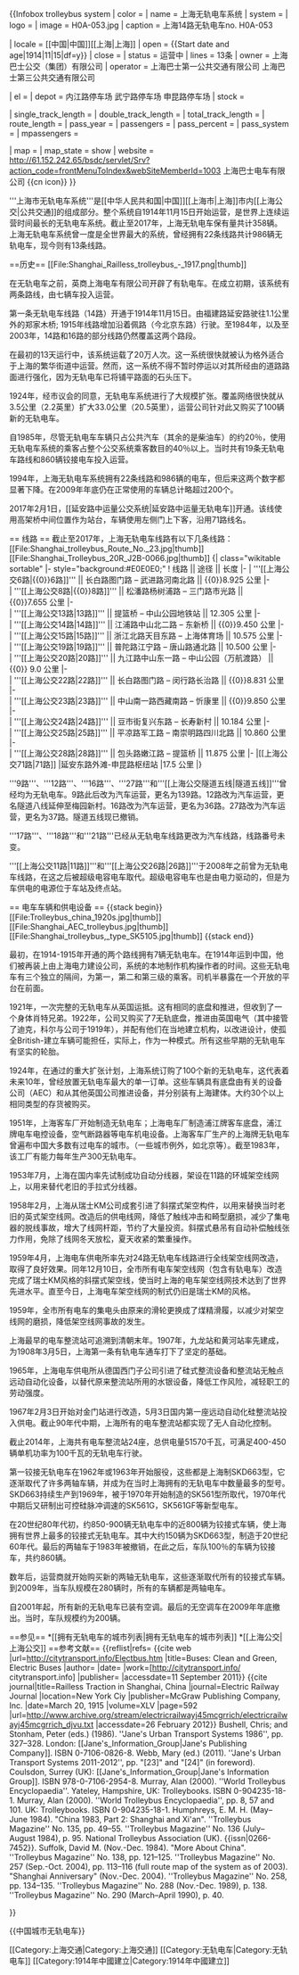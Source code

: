 {{Infobox trolleybus system
| color                         =
| name                          = 上海无轨电车系统
| system                        = 
| logo                          = 
| image                         = H0A-053.jpg
| caption                       = 上海14路无轨电车no. H0A-053
<!-- Operation -->
| locale                        = [[中国|中国]][[上海|上海]] 
| open                          = {{Start date and age|1914|11|15|df=y}}
| close                         = 
| status                        = 运营中
| lines                         = 13条
| owner                         = 上海巴士公交（集团）有限公司
| operator                      = 上海巴士第一公共交通有限公司
上海巴士第三公共交通有限公司
<!-- Infrastructure -->
| el                            = <!-- *** [[Volt|V]] [[Direct_current|DC]]-->
| depot                         = 内江路停车场 武宁路停车场 申昆路停车场
| stock                         = 
<!-- Statistics -->
| single_track_length           =
| double_track_length           =
| total_track_length            =
| route_length                  =
| pass_year                     = 
| passengers                    = 
| pass_percent                  =
| pass_system                   =
| mpassengers                   =
<!-- Overview -->
| map                           = 
| map_state                     = show
| website                       = http://61.152.242.65/bsdc/servlet/Srv?action_code=frontMenuToIndex&webSiteMemberId=1003 上海巴士电车有限公司 {{cn icon}}
}}

'''上海市无轨电车系统'''是[[中华人民共和国|中国]][[上海市|上海]]市内[[上海公交|公共交通]]的组成部分。整个系统自1914年11月15日开始运营，是世界上连续运营时间最长的无轨电车系统。<ref name="oldest in world"/><ref name="tm258"/>截止至2017年，上海无轨电车保有量共计358辆。<ref name="janes2011"/>上海无轨电车系统曾一度是全世界最大的系统，<ref name="murray"/>曾经拥有22条线路共计986辆无轨电车，现今则有13条线路。

==历史==
[[File:Shanghai_Railless_trolleybus_-_1917.png|thumb]]

在无轨电车之前，英商上海电车有限公司开辟了有轨电车。<ref name="tm135"/>在成立初期，该系统有两条路线，由七辆车投入运营。

第一条无轨电车线路（14路）开通于1914年11月15日。由福建路延安路驶往1.1公里外的郑家木桥; 1915年线路增加沿着佩路（今北京东路）行驶。<ref name="tm136"/>至1984年，<ref name="tm136"/>以及至2003年，14路和16路的部分线路仍然覆盖这两个路段。<ref name="tm257"/>

在最初的13天运行中，该系统运载了20万人次。这一系统很快就被认为格外适合于上海的繁华街道中运营。然而，这一系统不得不暂时停运以对其所经由的道路路面进行强化，因为无轨电车已将铺平路面的石头压下。<ref name="elj"/>

1924年，经市议会的同意，无轨电车系统进行了大规模扩张。覆盖网络很快就从3.5公里（2.2英里）扩大33.0公里（20.5英里），<ref name="tm136"/>运营公司针对此又购买了100辆新的无轨电车。

自1985年，尽管无轨电车车辆只占公共汽车（其余的是柴油车）的约20％，<ref name="janes1986" />使用无轨电车系统的乘客占整个公交系统乘客数目的40％以上。<ref name="janes1986"/>当时共有19条无轨电车路线和860辆铰接电车投入运营。<ref name="janes1986"/>

1994年，上海无轨电车系统拥有22条线路和986辆的电车，<ref name="tm258"/>但后来这两个数字都显著下降。在2009年年底仍在正常使用的车辆总计略超过200个。<ref name="tm290"/>

2017年2月1日，[[延安路中运量公交系统|延安路中运量无轨电车]]开通。该线使用高架桥中间位置作为站台，车辆使用左侧门上下客，沿用71路线名。

== 线路 ==
截止至2017年，上海无轨电车线路有以下几条线路：
[[File:Shanghai_trolleybus_Route_No._23.jpg|thumb]]
[[File:Shanghai_Trolleybus_20R_J2B-0066.jpg|thumb]]
{| class="wikitable sortable"
|- style="background:#E0E0E0;"
! 线路 || 途径 || 长度
|-
|  '''[[上海公交6路|{{0}}6路]]''' || 长白路图门路 – 武进路河南北路 || {{0}}8.925 公里
|- 	
|  '''[[上海公交8路|{{0}}8路]]''' || 松潘路杨树浦路 – 三门路市光路 || {{0}}7.655 公里
|- 	
|  '''[[上海公交13路|13路]]''' || 提篮桥 – 中山公园地铁站 || 12.305 公里
|- 	
|  '''[[上海公交14路|14路]]''' || 江浦路中山北二路 – 东新桥 || {{0}}9.450 公里
|- 	
|  '''[[上海公交15路|15路]]''' || 浙江北路天目东路 – 上海体育场 || 10.575 公里
|- 	
|  '''[[上海公交19路|19路]]''' || 普陀路江宁路 – 唐山路通北路  || 10.500 公里
|- 	
|  '''[[上海公交20路|20路]]''' || 九江路中山东一路 – 中山公园（万航渡路） || {{0}}    9.0 公里
|- 	
|  '''[[上海公交22路|22路]]''' || 长白路图门路 – 闵行路长治路 || {{0}}8.831 公里
|- 	
|  '''[[上海公交23路|23路]]''' || 中山南一路西藏南路 – 忻康里 || {{0}}9.850 公里
|- 	
|  '''[[上海公交24路|24路]]''' || 豆市街复兴东路 – 长寿新村 || 10.184 公里
|- 	
|  '''[[上海公交25路|25路]]''' || 平凉路军工路 – 南崇明路四川北路 || 10.860 公里
|- 	
|  '''[[上海公交28路|28路]]''' || 包头路嫩江路 – 提篮桥 || 11.875 公里
|-
|[[上海公交71路|71路]]
|延安东路外滩-申昆路枢纽站
|17.5 公里
|}

'''9路'''、'''12路'''、'''16路'''、'''27路'''和'''[[上海公交隧道五线|隧道五线]]'''曾经均为无轨电车。9路此后改为汽车运营，更名为139路。12路改为汽车运营，更名隧道八线延伸至梅园新村。16路改为汽车运营，更名为36路。27路改为汽车运营，更名为37路。隧道五线现已撤销。

'''17路'''、'''18路'''和'''21路'''已经从无轨电车线路更改为汽车线路，线路番号未变。

'''[[上海公交11路|11路]]'''和'''[[上海公交26路|26路]]'''于2008年之前曾为无轨电车线路，在这之后被超级电容电车取代。<ref name="tm288"/>超级电容电车也是由电力驱动的，但是为车供电的电源位于车站及终点站。<ref name="electric buses" />

== 电车车辆和供电设备 ==
{{stack begin}}
[[File:Trolleybus_china_1920s.jpg|thumb]]
[[File:Shanghai_AEC_trolleybus.jpg|thumb]]
[[File:Shanghai_trolleybus,_type_SK5105.jpg|thumb]]
{{stack end}}

最初，在1914-1915年开通的两个路线拥有7辆无轨电车。在1914年运到中国，他们被再装上由上海电力建设公司，系统的本地制作机构操作者的时间。这些无轨电车有三个独立的隔间，为第一，第二和第三级的乘客。司机半暴露在一个开放的平台在前面。

1921年，一次完整的无轨电车从英国运抵。这有相同的底盘和推进，但收到了一个身体肖特兄弟。1922年，公司又购买了7无轨底盘，推进由英国电气（其中接管了迪克，科尔与公司于1919年），并配有他们在当地建立机构，以改进设计，使孤全British-建立车辆可能担任，实际上，作为一种模式。<ref name="tm136"/>所有这些早期的无轨电车有坚实的轮胎。

1924年，在通过的重大扩张计划，上海系统订购了100个新的无轨电车，这代表着未来10年，曾经放置无轨电车最大的单一订单。这些车辆具有底盘由有关的设备公司（AEC）和从其他英国公司推进设备，并分别装有上海建体。<ref name="tm136"/>大约30个以上相同类型的存货被购买。<ref name="murray"/>

1951年，上海客车厂开始制造无轨电车；上海电车厂制造浦江牌客车底盘，浦江牌电车电控设备，空气断路器等电车机电设备。上海客车厂生产的上海牌无轨电车曾遍布中国大多数有过电车的城市。（一些城市例外，如北京等）。截至1983年，该工厂有能力每年生产300无轨电车。<ref name="tm138"/>

1953年7月，上海在国内率先试制成功自动分线器，架设在11路的环城架空线网上，以用来替代老旧的手拉式分线器。

1958年2月，上海从瑞士KM公司成套引进了斜摆式架空构件，以用来替换当时老旧的英式架空线网。改造后的供电线网，降低了触线冲击和畸型磨损，减少了集电器的脱线事故，增大了线网杆距，节约了大量投资。斜摆式悬吊有自动补偿触线张力作用，免除了线网冬天放松，夏天收紧的繁重操作。

1959年4月，上海电车供电所率先对24路无轨电车线路进行全线架空线网改造，取得了良好效果。同年12月10日，全市所有电车架空线网（包含有轨电车）改造完成了瑞士KM风格的斜摆式架空线，使当时上海的电车架空线网技术达到了世界先进水平。直至今日，上海电车架空线网的制式仍旧是瑞士KM的风格。

1959年，全市所有电车的集电头由原来的滑轮更换成了煤精滑履，以减少对架空线网的磨损，降低架空线网事故的发生。

上海最早的电车整流站可追溯到清朝末年。1907年，九龙站和黄河站率先建成，为1908年3月5日，上海第一条有轨电车通车打下了坚定的基础。

1965年，上海电车供电所从德国西门子公司引进了硅式整流设备和整流站无触点远动自动化设备，以替代原来整流站所用的水银设备，降低工作风险，减轻职工的劳动强度。

1967年2月3日开始对金门站进行改造，5月3日国内第一座远动自动化硅整流站投入供电。截止90年代中期，上海所有的电车整流站都实现了无人自动化控制。

截止2014年，上海共有电车整流站24座，总供电量51570千瓦，可满足400-450辆单机功率为100千瓦的无轨电车行驶。

第一铰接无轨电车在1962年或1963年开始服役，这些都是上海制SKD663型，它逐渐取代了许多两轴车辆，并成为在当时上海拥有的无轨电车中数量最多的型号。SKD663持续生产到1969年，被于1970年开始制造的SK561型所取代，1970年代中期后又研制出可控硅脉冲调速的SK561G，SK561GF等新型电车。<ref name="tm138"/>

在20世纪80年代初，约850-900辆无轨电车中的近800辆为铰接式车辆，使上海拥有世界上最多的铰接式无轨电车。<ref name="tm136"/>其中大约150辆为SKD663型，制造于20世纪60年代。最后的两轴车于1983年被撤销，<ref name="tm138"/>在此之后，车队100％的车辆为铰接车，共约860辆。<ref name="janes1986"/>

数年后，运营商就开始购买新的两轴无轨电车，这些逐渐取代所有的铰接式车辆。到2009年，当车队规模在280辆时，所有的车辆都是两轴电车。<ref name="tm288"/>

自2001年起，所有新的无轨电车已装有空调。最后的无空调车在2009年年底撤出。当时，车队规模约为200辆。<ref name="tm290"/>

==参见==
*[[拥有无轨电车的城市列表|拥有无轨电车的城市列表]]
*[[上海公交|上海公交]]
==参考文献==
{{reflist|refs=
<ref name="electric buses">{{cite web |url=http://citytransport.info/Electbus.htm |title=Buses: Clean and Green, Electric Buses
|author= |date= |work=[http://citytransport.info/ citytransport.info] |publisher= |accessdate=11 September 2011}}</ref>
<ref name="elj">{{cite journal|title=Railless Traction in Shanghai, China |journal=Electric Railway Journal |location=New York Ciy |publisher=McGraw Publishing Company, Inc. |date=March 20, 1915 |volume=XLV |page=592 |url=http://www.archive.org/stream/electricrailwayj45mcgrrich/electricrailwayj45mcgrrich_djvu.txt |accessdate=26 February 2012}}</ref>
<ref name="janes1986">Bushell, Chris; and Stonham, Peter (eds.) (1986).  ''Jane's Urban Transport Systems 1986'', pp. 327–328.  London: [[Jane's_Information_Group|Jane's Publishing Company]].  ISBN 0-7106-0826-8.</ref>
<ref name="janes2011">Webb, Mary (ed.) (2011). ''Jane's Urban Transport Systems 2011-2012'', pp. "[23]" and "[24]" (in foreword). Coulsdon, Surrey (UK): [[Jane's_Information_Group|Jane's Information Group]].  ISBN 978-0-7106-2954-8.</ref>
<ref name="murray">Murray, Alan (2000). ''World Trolleybus Encyclopaedia''. Yateley, Hampshire, UK: Trolleybooks. ISBN 0-904235-18-1.</ref>
<ref name="oldest in world">Murray, Alan (2000). ''World Trolleybus Encyclopaedia'', pp. 8, 57 and 101.  UK: Trolleybooks. ISBN 0-904235-18-1.</ref>
<ref name="tm135">Humphreys, E. M. H. (May–June 1984). "China 1983, Part 2: Shanghai and Xi'an". ''Trolleybus Magazine'' No. 135, pp. 49–55.</ref>
<ref name="tm136">''Trolleybus Magazine'' No. 136 (July–August 1984), p. 95. National Trolleybus Association (UK). {{issn|0266-7452}}.</ref>
<ref name="tm138">Suffolk, David M. (Nov.-Dec. 1984). "More About China". ''Trolleybus Magazine'' No. 138, pp. 121–125.</ref>
<ref name="tm257">''Trolleybus Magazine'' No. 257 (Sep.-Oct. 2004), pp. 113–116 (full route map of the system as of 2003).</ref>
<ref name="tm258">"Shanghai Anniversary" (Nov.-Dec. 2004). ''Trolleybus Magazine'' No. 258, pp. 134–135.</ref>
<ref name="tm288">''Trolleybus Magazine'' No. 288 (Nov.-Dec. 1989), p. 138.</ref>
<ref name="tm290">''Trolleybus Magazine'' No. 290 (March–April 1990), p. 40.</ref>
<!--<ref name="shanghai list">{{cite web |url=http://transphoto.ru/list.php?t=2&cid=1104 |title=Vehicles list: Shanghai, trolleybuses |author= |date= |work=[http://transphoto.ru/ Urban Electric Transit] |publisher= |accessdate=10 September 2011}}</ref>-->
}}

{{中国城市无轨电车}}

[[Category:上海交通|Category:上海交通]]
[[Category:无轨电车|Category:无轨电车]]
[[Category:1914年中國建立|Category:1914年中國建立]]